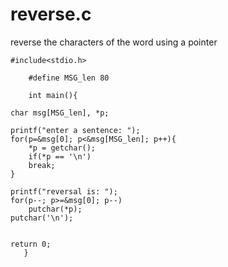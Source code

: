 # reverse.c
reverse the characters of the word using a pointer

	
	
	#include<stdio.h>

        #define MSG_len 80

        int main(){
	
	char msg[MSG_len], *p;
	
	printf("enter a sentence: ");
	for(p=&msg[0]; p<&msg[MSG_len]; p++){
		*p = getchar();
		if(*p == '\n')
		break;
	}
	
	printf("reversal is: ");
	for(p--; p>=&msg[0]; p--)
	    putchar(*p);
	putchar('\n');    
	
	
	return 0;
       }
